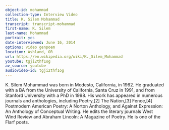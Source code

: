 ```yaml
---
object-id: mohammad
collection-type: Interview Video 
title: K. Silem Mohammad
transcript: transcript-mohammad
first-name: K. Silem
last-name: Mohammad
portrait: yes
date-interviewed: June 16, 2014
options: video genpoem
location: Ashland, OR
url: https://en.wikipedia.org/wiki/K._Silem_Mohammad
youtube: tgji2thf1og
av_source: youtube
audiovideo-id: tgji2thf1og
---
```


K. Silem Mohammad was born in Modesto, California, in 1962. He graduated with a BA from the University of California, Santa Cruz in 1991, and from Stanford University with a PhD in 1998. His work has appeared in numerous journals and anthologies, including Poetry,[2] The Nation,[3] Fence,[4] Postmodern American Poetry: A Norton Anthology, and Against Expression: An Anthology of Conceptual Writing. He edits the literary journals West Wind Review and Abraham Lincoln: A Magazine of Poetry. He is one of the Flarf poets.
